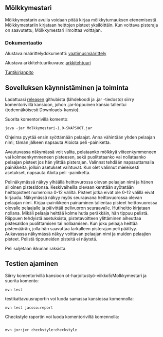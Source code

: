 ## Mölkkymestari

Mölkkymestarin avulla voidaan pitää kirjaa mölkkyturnauksen etenemisestä. Mölkkymestariin kirjataan heittojen pisteet yksilöittäin. Kun voittava pisteraja on saavutettu, Mölkkymestari ilmoittaa voittajan.

### Dokumentaatio

Alustava määrittelydokumentti: [vaatimusmäärittely](https://github.com/palovpet/ot-harjoitustyo/blob/master/dokumentaatio/vaatimusmaarittely.md)

Alustava arkkitehtuurikuvaus: [arkkitehtuuri](https://github.com/palovpet/ot-harjoitustyo/blob/master/dokumentaatio/arkkitehtuuri.md)

[Tuntikirjanpito](https://github.com/palovpet/ot-harjoitustyo/blob/master/dokumentaatio/tuntikirjanpito.md)

## Sovelluksen käynnistäminen ja toiminta
Ladattuasi [releasen](https://github.com/palovpet/ot-harjoitustyo/releases/tag/viikko5) githubista (lähdekoodi ja .jar -tiedosto) siirry komentorivillä kansioon, johon .jar-loppuinen kansio tallentui (todennäköisesti Downloads-kansio). 

Suorita komentorivillä komento:  
```
java -jar Molkkymestari-1.0-SNAPSHOT.jar
```

Ohjelma pyytää ensin syöttämään pelaajat. Anna vähintään yhden pelaajan nimi, tämän jälkeen napsauta Aloiota peli -painiketta.

Avautuvassa näkymässä voit valita, pelataanko mölkkyä viiteenkymmeneen vai kolmeenkymmeneen pisteesen, sekä puolitetaanko vai nollataanko pelaajan pisteet jos hän ylittää pisterajan. Valinnat tehdään napsauttamalla painikkeita, jolloin asetukset vaihtuvat. Kun olet valinnut mieleisesti asetukset, napsauta Aloita peli -painiketta.

Pelinäkymässä näkyy ylhäällä heittovurossa olevan pelaajan nimi ja hänen silloinen pistesldonsa. Keskivaiheilla olevaan kenttään syötetään heittopisteet numeroina 0-12 väliltä. Pisteet jotka eivät ole 0-12 välillä eivät kirjaudu. Näkymässä näkyy myös seuraavana heittovuorossa olevan pelaajan nimi. Kirjaa-painikkeen painaminen tallentaa pisteet heittovuorossa olevalle pelaajalle ja päivittää pelivuoron seuraavalle. Hutiheitto kirjataan nollana. Mikäli pelaaja heittää kolme hutia peräkkäin, hän tippuu pelistä. Riippuen tehdyistä asetuksista, pistetavoitteen ylittäminen aiheuttaa pistesaldon puolittamisen tai nollaamisen. Kun joku pelaaja heittää pistemäärän, jolla hän saavuttaa tarkalleen pisterajan peli päättyy. Aukavassa näkymässä näkyy voittavan pelaajan nimi ja muiden pelaajien pisteet. Pelistä tippuneiden pisteitä ei näytetä.

Peli suljetaan ikkunan raksista.

## Testien ajaminen

Siirry komentorivillä kansioon ot-harjoitustyö-viikko5/Molkkymestari ja suorita komento: 
```
mvn test
```

testikattavuusraportin voi luoda samassa kansiossa komennolla: 
```
mvn test jacoco:report
```

Checkstyle raportin voi luoda komentoriviltä komennolla:
```

mvn jxr:jxr checkstyle:checkstyle
```

